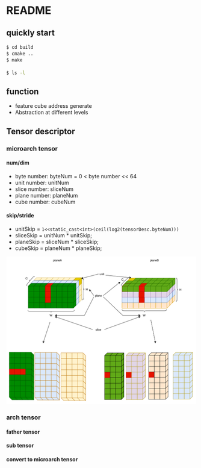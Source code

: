 # README

## quickly start

```bash
$ cd build
$ cmake ..
$ make

$ ls -l
```

## function

- feature cube address generate 
- Abstraction at different levels


## Tensor descriptor

### microarch tensor

#### num/dim

  * byte number:  byteNum = 0 < byte number << 64
  * unit number:  unitNum
  * slice number: sliceNum
  * plane number: planeNum
  * cube number:  cubeNum

#### skip/stride

  * unitSkip  = `1<<static_cast<int>(ceil(log2(tensorDesc.byteNum)))`
  * sliceSkip = unitNum  \* unitSkip;
  * planeSkip = sliceNum \* sliceSkip;
  * cubeSkip  = planeNum \* planeSkip;


![](docs/cube.svg)


### arch tensor


#### father tensor


#### sub tensor


#### convert to microarch tensor

